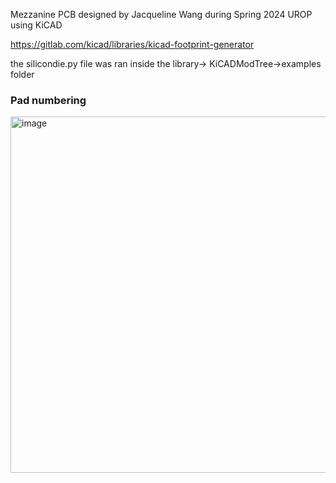 Mezzanine PCB designed by Jacqueline Wang during Spring 2024 UROP using KiCAD

https://gitlab.com/kicad/libraries/kicad-footprint-generator

the silicondie.py file was ran inside the library-> KiCADModTree->examples folder

### Pad numbering
<img width="570" alt="image" src="https://github.com/morganblevins/scanning-photocurrent-microscope/assets/75329182/79d84950-5bc8-422f-8858-677257013ad2">

